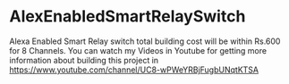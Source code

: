 # AlexEnabledSmartRelaySwitch
Alexa Enabled Smart Relay switch total building cost will be within Rs.600 for 8 Channels.
You can watch my Videos in Youtube for getting more information about building this project in https://www.youtube.com/channel/UC8-wPWeYRBjFugbUNqtKTSA
